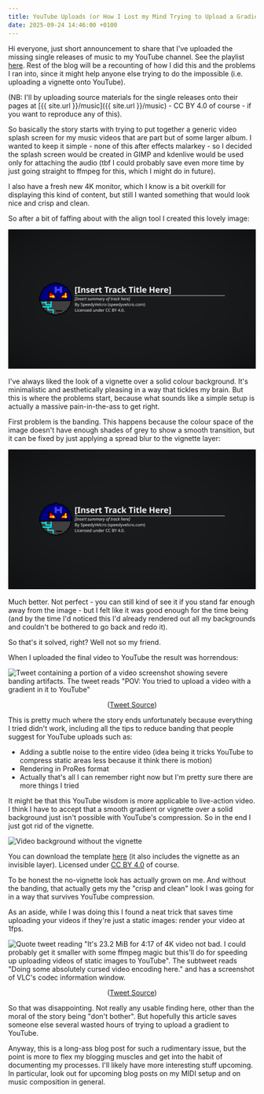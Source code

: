 ```yaml
---
title: YouTube Uploads (or How I Lost my Mind Trying to Upload a Gradient to YouTube)
date: 2025-09-24 14:46:00 +0100
---
```

Hi everyone, just short announcement to share that I've uploaded the
missing single releases of music to my YouTube channel. See the
playlist [here](https://www.youtube.com/watch?v=JURoatKh7Y4&list=PLbmdX0yPTLKiQ7EbREFWd0nKIySfGgdK3).
Rest of the blog will be a recounting of how I did this and the
problems I ran into, since it might help anyone else trying to do the
impossible (i.e. uploading a vignette onto YouTube).

<!--more-->

(NB: I'll by uploading source materials for the single releases onto
their pages at [{{ site.url }}/music]({{ site.url }}/music) - CC BY 4.0
of course - if you want to reproduce any of this).

So basically the story starts with trying to put together a generic
video splash screen for my music videos that are part but of some larger
album. I wanted to keep it simple - none of this after effects
malarkey - so I decided the splash screen would be created in GIMP and
kdenlive would be used only for attaching the audio (tbf I could
probably save even more time by just going straight to ffmpeg for this,
which I might do in future).

I also have a fresh new 4K monitor, which I know is a bit overkill for
displaying this kind of content, but still I wanted something that
would look nice and crisp and clean.

So after a bit of faffing about with the align tool I created this
lovely image:

![Video background showing a vignette with banding](/assets/images/blog/2025-09-24-youtube-uploads/video-background-vignette-banding.png)

I've always liked the look of a vignette over a solid colour
background. It's minimalistic and aesthetically pleasing in a way that
tickles my brain. But this is where the problems start, because what
sounds like a simple setup is actually a massive pain-in-the-ass to
get right.

First problem is the banding. This happens because the colour space of
the image doesn't have enough shades of grey to show a smooth
transition, but it can be fixed by just applying a spread blur to the
vignette layer:

![Video background showing a vignette with banding significantly reduced](/assets/images/blog/2025-09-24-youtube-uploads/video-background-vignette.png)

Much better. Not perfect - you can still kind of see it if you stand
far enough away from the image - but I felt like it was good enough
for the time being (and by the time I'd noticed this I'd already
rendered out all my backgrounds and couldn't be bothered to go back
and redo it).

So that's it solved, right? Well not so my friend.

When I uploaded the final video to YouTube the result was horrendous:

![
    Tweet containing a portion of a video screenshot showing severe
    banding artifacts. The tweet reads "POV: You tried to upload a video
    with a gradient in it to YouTube"
](
    /assets/images/blog/2025-09-24-youtube-uploads/vignette-banding-tweet.png
)

<div style="text-align: center;">
    (<a href="https://x.com/SpeedyVelcro/status/1970599226846650728" target="_blank" rel="noopener noreferrer">Tweet Source</a>)
</div>

This is pretty much where the story ends unfortunately because
everything I tried didn't work, including all the tips to reduce
banding that people suggest for YouTube uploads such as:
- Adding a subtle noise to the entire video (idea being it tricks
  YouTube to compress static areas less because it think there is
  motion)
- Rendering in ProRes format
- Actually that's all I can remember right now but I'm pretty sure
  there are more things I tried

It might be that this YouTube wisdom is more applicable to live-action
video. I think I have to accept that a smooth gradient or vignette
over a solid background just isn't possible with YouTube's compression.
So in the end I just got rid of the vignette.

![
    Video background without the vignette
](
    /assets/images/blog/2025-09-24-youtube-uploads/video-background.png
)

You can download the template [here](https://filedn.eu/lQjIWV7eYltL9DHQ8vi1lqp/music/standalone/ancient-battlefield/Ancient%20Battlefield.flac)
(it also includes the vignette as an invisible layer). Licensed under
[CC BY 4.0](https://creativecommons.org/licenses/by/4.0/) of course.

To be honest the no-vignette look has actually grown on me. And without
the banding, that actually gets my the "crisp and clean" look I was
going for in a way that survives YouTube compression.

As an aside, while I was doing this I found a neat trick that saves
time uploading your videos if they're just a static images: render your
video at 1fps.

![
    Quote tweet reading "It's 23.2 MiB for 4:17 of 4K video not bad. I
    could probably get it smaller with some ffmpeg magic but this'll
    do for speeding up uploading videos of static images to YouTube".
    The subtweet reads "Doing some absolutely cursed video encoding
    here." and has a screenshot of VLC's codec information window.
](
    /assets/images/blog/2025-09-24-youtube-uploads/cursed-video-encoding-tweet.png
)

<div style="text-align: center;">
    (<a href="https://x.com/SpeedyVelcro/status/1970595858199781407" target="_blank" rel="noopener noreferrer">Tweet Source</a>)
</div>

So that was disappointing. Not really any usable finding here, other
than the moral of the story being "don't bother". But hopefully this
article saves someone else several wasted hours of trying to upload
a gradient to YouTube.

Anyway, this is a long-ass blog post for such a rudimentary issue,
but the point is more to flex my blogging muscles and get into the
habit of documenting my processes. I'll likely have more interesting
stuff upcoming. In particular, look out for upcoming blog posts on
my MIDI setup and on music composition in general.
